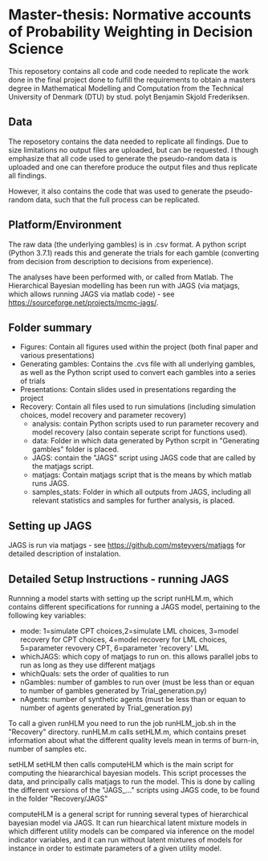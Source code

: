 # Master-thesis: Normative accounts of Probability Weighting in Decision Science

This reposetory contains all code and code needed to replicate the work done in the final project done to fulfill the requirements to obtain a masters degree in Mathematical Modelling and Computation from the Technical University of Denmark (DTU) by stud. polyt Benjamin Skjold Frederiksen. 

## Data
The reposetory contains the data needed to replicate all findings. Due to size limitations no output files are uploaded, but can be requested. I though emphasize that all code used to generate the pseudo-random data is uploaded and one can therefore produce the output files and thus replicate all findings. 

However, it also contains the code that was used to generate the pseudo-random data, such that the full process can be replicated. 

## Platform/Environment
The raw data (the underlying gambles) is in .csv format. A python script (Python 3.7.1) reads this and generate the trials for each gamble (converting from decision from description to decisions from experience).

The analyses have been performed with, or called from Matlab. The Hierarchical Bayesian modelling has been run with JAGS (via matjags, which allows running JAGS via matlab code) - see https://sourceforge.net/projects/mcmc-jags/.

## Folder summary

- Figures: Contain all figures used within the project (both final paper and various presentations)
- Generating gambles: Contains the .cvs file with all underlying gambles, as well as the Python script used to convert each gambles into a series of trials
- Presentations: Contain slides used in presentations regarding the project
- Recovery: Contain all files used to run simulations (including simulation choices, model recovery and parameter recovery)
  - analysis: contain Python scripts used to run parameter recovery and model recovery (also contain seperate script for functions used).
  - data: Folder in which data generated by Python scrpit in "Generating gambles" folder is placed.
  - JAGS: contain the "JAGS" script using JAGS code that are called by the matjags script.
  - matjags: Contain matjags script that is the means by which matlab runs JAGS.
  - samples_stats: Folder in which all outputs from JAGS, including all relevant statistics and samples for further analysis, is placed. 
  
## Setting up JAGS
JAGS is run via matjags - see https://github.com/msteyvers/matjags for detailed description of instalation.

## Detailed Setup Instructions - running JAGS
Runnning a model starts with setting up the script runHLM.m, which contains different specifications for running a JAGS model, pertaining to the following key variables: 
- mode: 1=simulate CPT choices,2=simulate LML choices, 3=model recovery for CPT choices, 4=model recovery for LML choices, 5=parameter revovery CPT, 6=parameter 'recovery' LML
- whichJAGS: which copy of matjags to run on. this allows parallel jobs to run as long as they use different matjags
- whichQuals: sets the order of qualities to run
- nGambles: number of gambles to run over (must be less than or equan to number of gambles generated by Trial_generation.py)
- nAgents: number of synthetic agents (must be less than or equan to number of agents generated by Trial_generation.py)

To call a given runHLM you need to run the job runHLM_job.sh in the "Recovery" directory. runHLM.m calls setHLM.m, which contains preset information about what the different quality levels mean in terms of burn-in, number of samples etc.

setHLM setHLM then calls computeHLM which is the main script for computing the hieararchical bayesian models. This script processes the data, and principally calls matjags to run the model. This is done by calling the different versions of the "JAGS_..." scripts using JAGS code, to be found in the folder "Recovery/JAGS"

computeHLM is a general script for running several types of hierarchical bayesian model via JAGS. It can run hiearchical latent mixture models in which different utility models can be compared via inference on the model indicator variables, and it can run without latent mixtures of models for instance in order to estimate parameters of a given utility model.



